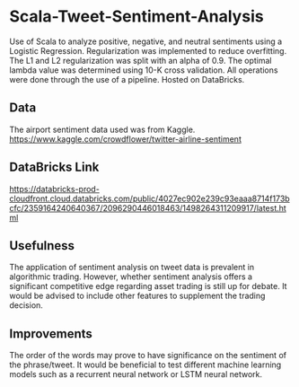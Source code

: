 # Scala-Tweet-Sentiment-Analysis
Use of Scala to analyze positive, negative, and neutral sentiments using a Logistic Regression. Regularization was implemented to reduce overfitting. The L1 and L2 regularization was split with an alpha of 0.9. The optimal lambda value was determined using 10-K cross validation. All operations were done through the use of a pipeline. Hosted on DataBricks.

## Data
The airport sentiment data used was from Kaggle.
https://www.kaggle.com/crowdflower/twitter-airline-sentiment

## DataBricks Link
https://databricks-prod-cloudfront.cloud.databricks.com/public/4027ec902e239c93eaaa8714f173bcfc/2359164240640367/2096290446018463/1498264311209917/latest.html

## Usefulness
The application of sentiment analysis on tweet data is prevalent in algorithmic trading. However, whether sentiment analysis offers a significant competitive edge regarding asset trading is still up for debate. It would be advised to include other features to supplement the trading decision. 

## Improvements
The order of the words may prove to have significance on the sentiment of the phrase/tweet. It would be beneficial to test different machine learning models such as a recurrent neural network or LSTM neural network. 
